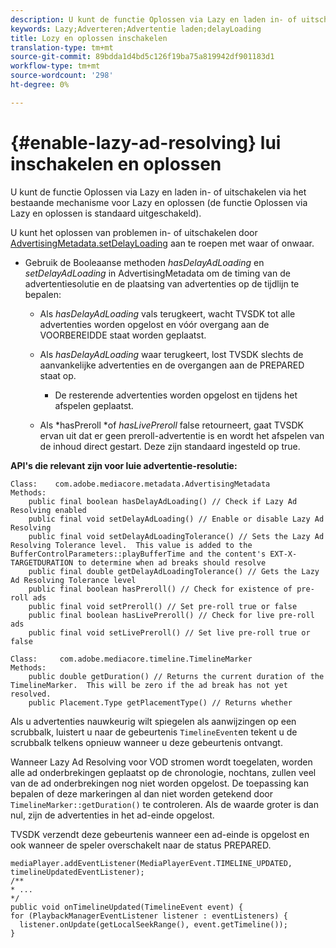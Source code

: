 ```yaml
---
description: U kunt de functie Oplossen via Lazy en laden in- of uitschakelen via het bestaande mechanisme voor Lazy en oplossen (de functie Oplossen via Lazy en oplossen is standaard uitgeschakeld).
keywords: Lazy;Adverteren;Advertentie laden;delayLoading
title: Lozy en oplossen inschakelen
translation-type: tm+mt
source-git-commit: 89bdda1d4bd5c126f19ba75a819942df901183d1
workflow-type: tm+mt
source-wordcount: '298'
ht-degree: 0%

---
```



# {#enable-lazy-ad-resolving} lui inschakelen en oplossen

U kunt de functie Oplossen via Lazy en laden in- of uitschakelen via het bestaande mechanisme voor Lazy en oplossen (de functie Oplossen via Lazy en oplossen is standaard uitgeschakeld).

U kunt het oplossen van problemen in- of uitschakelen door [AdvertisingMetadata.setDelayLoading](https://help.adobe.com/en_US/primetime/api/psdk/javadoc_2.4/com/adobe/mediacore/metadata/AdvertisingMetadata.html#setDelayAdLoading-boolean-) aan te roepen met waar of onwaar.

* Gebruik de Booleaanse methoden *hasDelayAdLoading* en *setDelayAdLoading* in AdvertisingMetadata om de timing van de advertentiesolutie en de plaatsing van advertenties op de tijdlijn te bepalen:

   * Als *hasDelayAdLoading* vals terugkeert, wacht TVSDK tot alle advertenties worden opgelost en vóór overgang aan de VOORBEREIDDE staat worden geplaatst.
   * Als *hasDelayAdLoading* waar terugkeert, lost TVSDK slechts de aanvankelijke advertenties en de overgangen aan de PREPARED staat op.

      * De resterende advertenties worden opgelost en tijdens het afspelen geplaatst.
   * Als *hasPreroll *of *hasLivePreroll* false retourneert, gaat TVSDK ervan uit dat er geen preroll-advertentie is en wordt het afspelen van de inhoud direct gestart. Deze zijn standaard ingesteld op true.


**API&#39;s die relevant zijn voor luie advertentie-resolutie:**

```
Class:    com.adobe.mediacore.metadata.AdvertisingMetadata 
Methods: 
    public final boolean hasDelayAdLoading() // Check if Lazy Ad Resolving enabled 
    public final void setDelayAdLoading() // Enable or disable Lazy Ad Resolving 
    public final void setDelayAdLoadingTolerance() // Sets the Lazy Ad Resolving Tolerance level.  This value is added to the BufferControlParameters::playBufferTime and the content's EXT-X-TARGETDURATION to determine when ad breaks should resolve 
    public final double getDelayAdLoadingTolerance() // Gets the Lazy Ad Resolving Tolerance level 
    public final boolean hasPreroll() // Check for existence of pre-roll ads 
    public final void setPreroll() // Set pre-roll true or false 
    public final boolean hasLivePreroll() // Check for live pre-roll ads 
    public final void setLivePreroll() // Set live pre-roll true or false

Class:     com.adobe.mediacore.timeline.TimelineMarker 
Methods: 
    public double getDuration() // Returns the current duration of the TimelineMarker.  This will be zero if the ad break has not yet resolved. 
    public Placement.Type getPlacementType() // Returns whether
```

Als u advertenties nauwkeurig wilt spiegelen als aanwijzingen op een scrubbalk, luistert u naar de gebeurtenis `TimelineEvent`en tekent u de scrubbalk telkens opnieuw wanneer u deze gebeurtenis ontvangt.

Wanneer Lazy Ad Resolving voor VOD stromen wordt toegelaten, worden alle ad onderbrekingen geplaatst op de chronologie, nochtans, zullen veel van de ad onderbrekingen nog niet worden opgelost. De toepassing kan bepalen of deze markeringen al dan niet worden getekend door `TimelineMarker::getDuration()` te controleren. Als de waarde groter is dan nul, zijn de advertenties in het ad-einde opgelost.

TVSDK verzendt deze gebeurtenis wanneer een ad-einde is opgelost en ook wanneer de speler overschakelt naar de status PREPARED.

```
mediaPlayer.addEventListener(MediaPlayerEvent.TIMELINE_UPDATED, timelineUpdatedEventListener); 
/** 
* ... 
*/ 
public void onTimelineUpdated(TimelineEvent event) { 
for (PlaybackManagerEventListener listener : eventListeners) { 
  listener.onUpdate(getLocalSeekRange(), event.getTimeline()); 
}
```
